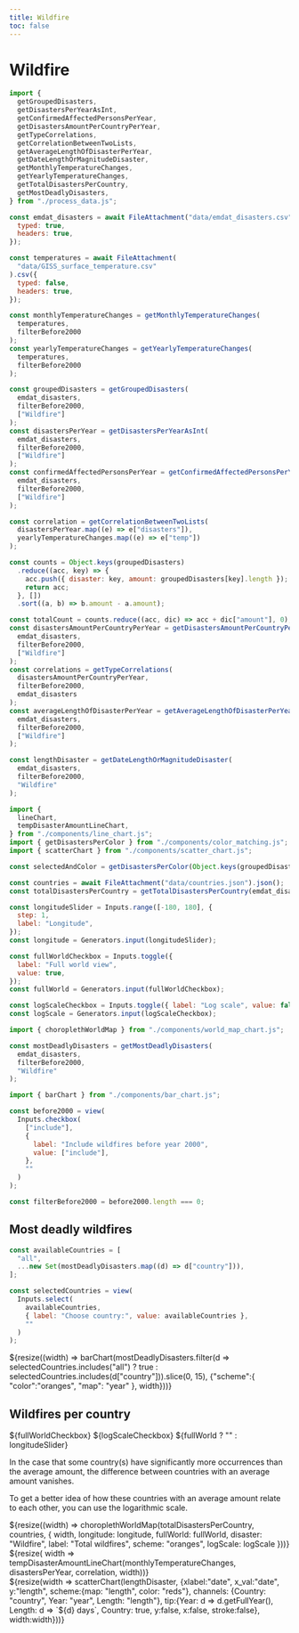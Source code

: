 ```yaml
---
title: Wildfire
toc: false
---
```


# Wildfire

<!-- Load and transform the data -->
<style>
.hero {
display: flex;
flex-direction: column;
align-items: center;
font-family: var(--sans-serif);
margin: 4rem 0 8rem;
text-wrap: balance;
text-align: center;
}

.hero h1 {
margin: 2rem 0;
max-width: none;
font-size: 14vw;
font-weight: 900;
line-height: 1;
background: linear-gradient(30deg, var(--theme-foreground-focus), currentColor);
-webkit-background-clip: text;
-webkit-text-fill-color: transparent;
background-clip: text;
}

.hero h2 {
margin: 0;
max-width: 34em;
font-size: 20px;
font-style: initial;
font-weight: 500;
line-height: 1.5;
color: var(--theme-foreground-muted);
}

@media (min-width: 640px) {
.hero h1 {
font-size: 90px;
}
}

</style>

```js
import {
  getGroupedDisasters,
  getDisastersPerYearAsInt,
  getConfirmedAffectedPersonsPerYear,
  getDisastersAmountPerCountryPerYear,
  getTypeCorrelations,
  getCorrelationBetweenTwoLists,
  getAverageLengthOfDisasterPerYear,
  getDateLengthOrMagnitudeDisaster,
  getMonthlyTemperatureChanges,
  getYearlyTemperatureChanges,
  getTotalDisastersPerCountry,
  getMostDeadlyDisasters,
} from "./process_data.js";

const emdat_disasters = await FileAttachment("data/emdat_disasters.csv").csv({
  typed: true,
  headers: true,
});

const temperatures = await FileAttachment(
  "data/GISS_surface_temperature.csv"
).csv({
  typed: false,
  headers: true,
});

const monthlyTemperatureChanges = getMonthlyTemperatureChanges(
  temperatures,
  filterBefore2000
);
const yearlyTemperatureChanges = getYearlyTemperatureChanges(
  temperatures,
  filterBefore2000
);

const groupedDisasters = getGroupedDisasters(
  emdat_disasters,
  filterBefore2000,
  ["Wildfire"]
);
const disastersPerYear = getDisastersPerYearAsInt(
  emdat_disasters,
  filterBefore2000,
  ["Wildfire"]
);
const confirmedAffectedPersonsPerYear = getConfirmedAffectedPersonsPerYear(
  emdat_disasters,
  filterBefore2000,
  ["Wildfire"]
);

const correlation = getCorrelationBetweenTwoLists(
  disastersPerYear.map((e) => e["disasters"]),
  yearlyTemperatureChanges.map((e) => e["temp"])
);

const counts = Object.keys(groupedDisasters)
  .reduce((acc, key) => {
    acc.push({ disaster: key, amount: groupedDisasters[key].length });
    return acc;
  }, [])
  .sort((a, b) => b.amount - a.amount);

const totalCount = counts.reduce((acc, dic) => acc + dic["amount"], 0);
const disastersAmountPerCountryPerYear = getDisastersAmountPerCountryPerYear(
  emdat_disasters,
  filterBefore2000,
  ["Wildfire"]
);
const correlations = getTypeCorrelations(
  disastersAmountPerCountryPerYear,
  filterBefore2000,
  emdat_disasters
);
const averageLengthOfDisasterPerYear = getAverageLengthOfDisasterPerYear(
  emdat_disasters,
  filterBefore2000,
  ["Wildfire"]
);

const lengthDisaster = getDateLengthOrMagnitudeDisaster(
  emdat_disasters,
  filterBefore2000,
  "Wildfire"
);
```

```js
import {
  lineChart,
  tempDisasterAmountLineChart,
} from "./components/line_chart.js";
import { getDisastersPerColor } from "./components/color_matching.js";
import { scatterChart } from "./components/scatter_chart.js";
```

```js
const selectedAndColor = getDisastersPerColor(Object.keys(groupedDisasters));
```

```js
const countries = await FileAttachment("data/countries.json").json();
const totalDisastersPerCountry = getTotalDisastersPerCountry(emdat_disasters);

const longitudeSlider = Inputs.range([-180, 180], {
  step: 1,
  label: "Longitude",
});
const longitude = Generators.input(longitudeSlider);

const fullWorldCheckbox = Inputs.toggle({
  label: "Full world view",
  value: true,
});
const fullWorld = Generators.input(fullWorldCheckbox);

const logScaleCheckbox = Inputs.toggle({ label: "Log scale", value: false });
const logScale = Generators.input(logScaleCheckbox);

import { choroplethWorldMap } from "./components/world_map_chart.js";

const mostDeadlyDisasters = getMostDeadlyDisasters(
  emdat_disasters,
  filterBefore2000,
  "Wildfire"
);

import { barChart } from "./components/bar_chart.js";
```

```js
const before2000 = view(
  Inputs.checkbox(
    ["include"],
    {
      label: "Include wildfires before year 2000",
      value: ["include"],
    },
    ""
  )
);
```

```js
const filterBefore2000 = before2000.length === 0;
```

## Most deadly wildfires

```js
const availableCountries = [
  "all",
  ...new Set(mostDeadlyDisasters.map((d) => d["country"])),
];

const selectedCountries = view(
  Inputs.select(
    availableCountries,
    { label: "Choose country:", value: availableCountries },
    ""
  )
);
```

<div>
    <div>
        ${resize((width) => barChart(mostDeadlyDisasters.filter(d => selectedCountries.includes("all") ? true : selectedCountries.includes(d["country"])).slice(0, 15),
            {"scheme":{
                "color":"oranges",
                "map": "year"
            }, width}))}
    </div>
</div>

## Wildfires per country

<div class="grid grid-cols-2">
    <div>
        ${fullWorldCheckbox}
        ${logScaleCheckbox}
        ${fullWorld ? "" : longitudeSlider}
        <p>In the case that some country(s) have significantly more occurrences than the average amount, the difference between countries with an average amount vanishes. </p>
        <p>To get a better idea of how these countries with an average amount relate to each other, you can use the logarithmic scale.</p>    </div>
    <div class="">
        ${resize((width) => choroplethWorldMap(totalDisastersPerCountry, countries, {
            width, 
            longitude: longitude,
            fullWorld: fullWorld,
            disaster: "Wildfire",
            label: "Total wildfires",
            scheme: "oranges",
            logScale: logScale
        }))}
    </div>
</div>

<div class="grid" style="grid-auto-rows: 600px;">
  <div class="card">
    ${resize( width => tempDisasterAmountLineChart(monthlyTemperatureChanges, disastersPerYear, correlation, width))}
  </div>
</div>

<div>
    ${resize(width => scatterChart(lengthDisaster, {xlabel:"date", x_val:"date", y:"length", scheme:{map: "length", color: "reds"}, channels: {Country: "country", Year: "year", Length: "length"}, tip:{Year: d => d.getFullYear(), Length: d => `${d} days`, Country: true, y:false, x:false, stroke:false}, width:width}))}
</div>
